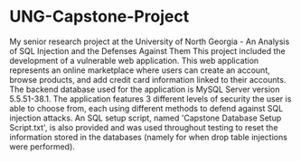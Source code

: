 # UNG-Capstone-Project
My senior research project at the University of North Georgia - An Analysis of SQL Injection and the Defenses Against Them
This project included the development of a vulnerable web application.
This web application represents an online marketplace where users can create an account, browse products, and add credit card information linked to their accounts.
The backend database used for the application is MySQL Server version 5.5.51-38.1.
The application features 3 different levels of security the user is able to choose from, each using different methods to defend against SQL injection attacks.
An SQL setup script, named 'Capstone Database Setup Script.txt', is also provided and was used throughout testing to reset the information stored in the databases (namely for when drop table injections were performed).
